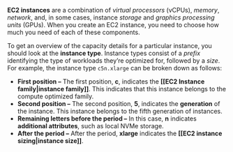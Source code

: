 
**EC2 instances** are a combination of *virtual processors* (vCPUs), *memory*, *network*, and, in some cases, instance *storage* and *graphics processing units* (GPUs). When you create an EC2 instance, you need to choose how much you need of each of these components.

To get an overview of the capacity details for a particular instance, you should look at the **instance type**. Instance types consist of a *prefix* identifying the type of workloads they’re optimized for, followed by a *size*. For example, the instance type `c5n.xlarge` can be broken down as follows:

- **First position –** The first position, **c**, indicates the **[[EC2 Instance family|instance family]]**. This indicates that this instance belongs to the compute optimized family.
- **Second position –** The second position, **5**, indicates the **generation** of the instance. This instance belongs to the fifth generation of instances.
- **Remaining letters before the period –** In this case, **n** indicates **additional attributes**, such as local NVMe storage.
- **After the period –** After the period, **xlarge** indicates the **[[EC2 instance sizing|instance size]]**.